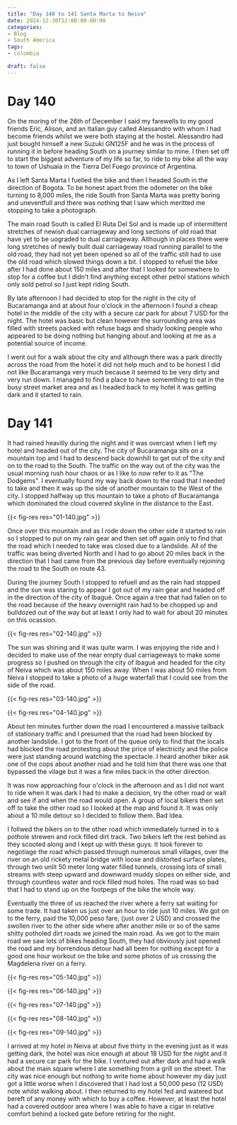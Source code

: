 ```yaml
---
title: "Day 140 to 141 Santa Marta to Neiva"
date: 2024-12-30T12:00:00-00:00
categories:
- Blog
- South America
tags:
- colombia

draft: false
---
```


# Day 140

On the moring of the 26th of December I said my farewells to my good friends Eric, Alison, and an Italian guy called Alessandro with whom I had become friends whilst we were both staying at the hostel. Alessandro had just bought himself a new Suzuki GN125F and he was in the process of running it in before heading South on a journey similar to mine. I then set off to start the biggest adventure of my life so far, to ride to my bike all the way to town of Ushuaia in the Tierra Del Fuego province of Argentina.

As I left Santa Marta I fuelled the bike and then I headed South in the direction of Bogota. To be honest apart from the odometer on the bike turning to 8,000 miles, the ride South fron Santa Marta was pretty boring and uneventfull and there was nothing that I saw which meritted me stopping to take a photograph. 

The main road South is called El Ruta Del Sol and is made up of intermittent stretches of newish dual carriageway and long sections of old road that have yet to be uograded to dual carriageway. Although in places there were long stretches of newly built dual carriageway road running parallel to the old road, they had not yet been opened so all of the traffic still had to use the old road which slowed things down a bit. I stopped to refuel the bike after I had done about 150 miles and after that I looked for somewhere to stop for a coffee but I didn't find anything except other petrol stations which only sold petrol so I just kept riding South.

By late afternoon I had decided to stop for the night in the city of Bucaramanga and at about four o'clock in the afternoon I found a cheap hotel in the middle of the city with a secure car park for about 7 USD for the night. The hotel was basic but clean however the surrounding area was filled with streets packed with refuse bags and shady looking people who appeared to be doing nothing but hanging about and looking at me as a potential source of income.

I went out for a walk about the city and although there was a park directly across the road from the hotel it did not help much and to be honest I did not like Bucaramanga very much because it seemed to be very dirty and very run down. I managed to find a place to have somemthing to eat in the busy street market area and as I headed back to my hotel it was getting dark and it started to rain.

# Day 141

It had rained heavilly during the night and it was overcast when I left my hotel and headed out of the city. The city of Bucaramanga sits on a mountain top and I had to descend back downhill to get out of the city and on to the road to the South. The traffic on the way out of the city was the usual morning rush hour chaos or as I like to now refer to it as "The Dodgems". I eventually found my way back down to the road that I needed to take and then it was up the side of another mountain to the West of the city. I stopped halfway up this mountain to take a photo of Bucaramanga which dominated the cloud covered skyline in the distance to the East.

{{< fig-res res="01-140.jpg" >}}

Once over this mountain and as I rode down the other side it started to rain so I stopped to put on my rain gear and then set off again only to find that the road which I needed to take was closed due to a landslide. All of the traffic was being diverted North and I had to go about 20 miles back in the direction that I had came from the previous day before eventually rejoining the road to the South on route 43. 

During the journey South I stopped to refuell and as the rain had stopped and the sun was staring to appear I got out of my rain gear and headed off in the direction of the city of Ibagué. Once again a tree that had fallen on to the road because of the heavy overnight rain had to be chopped up and bulldozed out of the way but at least I only had to wait for about 20 minutes on this ocassion.

{{< fig-res res="02-140.jpg" >}}

The sun was shining and it was quite warm. I was enjoying the ride and I decided to make use of the near empty dual carriageways to make some progress so I pushed on through the city of Ibagué and headed for the city of Neiva which was about 150 miles away. When I was about 50 miles from Neiva I stopped to take a photo of a huge waterfall that I could see from the side of the road.

{{< fig-res res="03-140.jpg" >}}

{{< fig-res res="04-140.jpg" >}}

About ten minutes further down the road I encountered a massive tailback of stationary traffic and I presumed that the road had been blocked by another landslide. I got to the front of the queue only to find that the locals had blocked the road protesting about the price of electricity and the police were just standing around watching the spectacle. I heard another biker ask one of the cops about another road and he told him that there was one that bypassed the vilage but it was a few miles back in the other direction.

It was now approaching four o'clock in the afternoon and as I did not want to ride when it was dark I had to make a decision, try the other road or wait and see if and when the road would open. A group of local bikers then set off to take the other road so I looked at the map and found it. It was only about a 10 mile detour so I decided to follow them. Bad Idea.

I follwed the bikers on to the other road which immediately turned in to a pothole strewen and rock filled dirt track. Two bikers left the rest behind as they scooted along and I kept up with these guys. It took forever to negotiage the road which passed through numerous small villages, over the river on an old rickety metal bridge with loose and distorted surface plates, through two unlit 50 meter long water filled tunnels, crossing lots of small streams with steep upward and downward muddy slopes on either side, and through countless water and rock filled mud holes. The road was so bad that I had to stand up on the footpegs of the bike the whole way.

Eventually the three of us reached the river where a ferry sat waiting for some trade. It had taken us just over an hour to ride just 10 miles. We got on to the ferry, paid the 10,000 peso fare, (just over 2 USD) and crossed the swollen river to the other side where after another mile or so of the same shitty potholed dirt roads we joined the main road. As we got to the main road we saw lots of bikes heading South, they had obviously just opened the road and my horrendous detour had all been for nothing except for a good one hour workout on the bike and some photos of us crossing the Magdelena river on a ferry.

{{< fig-res res="05-140.jpg" >}}

{{< fig-res res="06-140.jpg" >}}

{{< fig-res res="07-140.jpg" >}}

{{< fig-res res="08-140.jpg" >}}

{{< fig-res res="09-140.jpg" >}}

I arrived at my hotel in Neiva at about five thirty in the evening just as it was getting dark, the hotel was nice enough at about 18 USD for the night and it had a secure car park for the bike. I ventured out after dark and had a walk about the main square where I ate something from a grill on the street. The city was nice enough but nothing to write home about however my day just got a little worse when I discovered that I had lost a 50,000 peso (12 USD) note whilst walking about. I then returned to my hotel fed and watered but bereft of any money with which to buy a coffee. However, at least the hotel had a covered outdoor area where I was able to have a cigar in relative comfort behind a locked gate before retiring for the night.